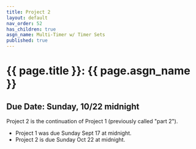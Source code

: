 ```yaml
---
title: Project 2
layout: default
nav_order: 52
has_children: true
asgn_name: Multi-Timer w/ Timer Sets
published: true
---
```


# {{ page.title }}: {{ page.asgn_name }}

## Due Date: Sunday, 10/22 midnight

Project 2 is the continuation of Project 1 (previously called "part 2").

- Project 1 was due Sunday Sept 17 at midnight.
- Project 2 is due Sunday Oct 22 at midnight.


